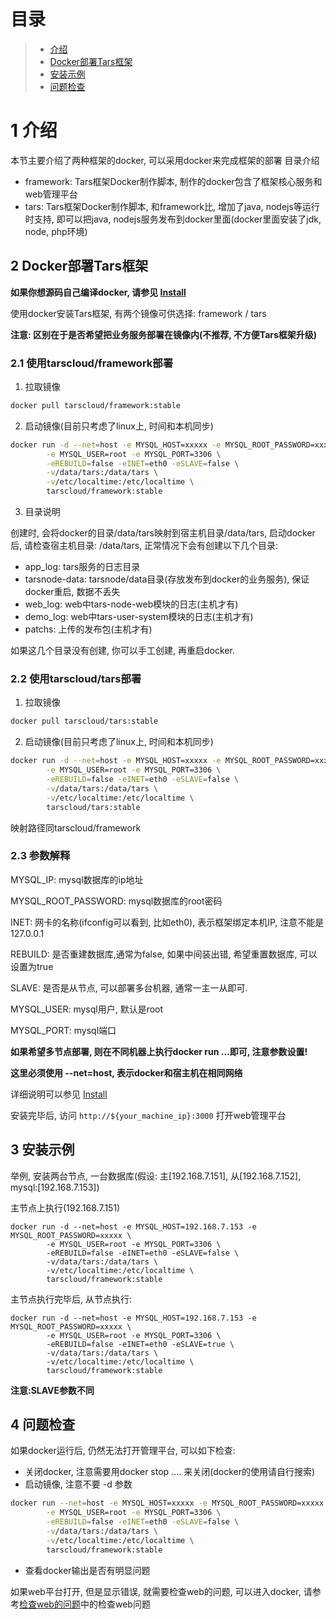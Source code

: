 
# 目录
> * [介绍](#chapter-1)
> * [Docker部署Tars框架](#chapter-2)
> * [安装示例](#chapter-3)
> * [问题检查](#chapter-4)

# 1 <a id="chapter-1"></a>介绍

本节主要介绍了两种框架的docker, 可以采用docker来完成框架的部署
目录介绍
- framework: Tars框架Docker制作脚本, 制作的docker包含了框架核心服务和web管理平台
- tars: Tars框架Docker制作脚本, 和framework比, 增加了java, nodejs等运行时支持, 即可以把java, nodejs服务发布到docker里面(docker里面安装了jdk, node, php环境)

## 2 <a id="chapter-2"></a>Docker部署Tars框架

**如果你想源码自己编译docker, 请参见 [Install](source.md)**

使用docker安装Tars框架, 有两个镜像可供选择: framework / tars

**注意: 区别在于是否希望把业务服务部署在镜像内(不推荐, 不方便Tars框架升级)**

### 2.1 使用tarscloud/framework部署

1. 拉取镜像
```sh
docker pull tarscloud/framework:stable
```

2. 启动镜像(目前只考虑了linux上, 时间和本机同步)
```sh
docker run -d --net=host -e MYSQL_HOST=xxxxx -e MYSQL_ROOT_PASSWORD=xxxxx \
        -e MYSQL_USER=root -e MYSQL_PORT=3306 \
        -eREBUILD=false -eINET=eth0 -eSLAVE=false \
        -v/data/tars:/data/tars \
        -v/etc/localtime:/etc/localtime \
        tarscloud/framework:stable
```

3. 目录说明

创建时, 会将docker的目录/data/tars映射到宿主机目录/data/tars, 启动docker后, 请检查宿主机目录: /data/tars, 正常情况下会有创建以下几个目录:
- app_log: tars服务的日志目录
- tarsnode-data: tarsnode/data目录(存放发布到docker的业务服务), 保证docker重启, 数据不丢失
- web_log: web中tars-node-web模块的日志(主机才有)
- demo_log: web中tars-user-system模块的日志(主机才有)
- patchs: 上传的发布包(主机才有)

如果这几个目录没有创建, 你可以手工创建, 再重启docker.

### 2.2 使用tarscloud/tars部署

1. 拉取镜像
```sh
docker pull tarscloud/tars:stable
```

2. 启动镜像(目前只考虑了linux上, 时间和本机同步)
```sh
docker run -d --net=host -e MYSQL_HOST=xxxxx -e MYSQL_ROOT_PASSWORD=xxxxx \
        -e MYSQL_USER=root -e MYSQL_PORT=3306 \
        -eREBUILD=false -eINET=eth0 -eSLAVE=false \
        -v/data/tars:/data/tars \
        -v/etc/localtime:/etc/localtime \
        tarscloud/tars:stable
```

映射路径同tarscloud/framework

### 2.3 参数解释

MYSQL_IP: mysql数据库的ip地址

MYSQL_ROOT_PASSWORD: mysql数据库的root密码

INET: 网卡的名称(ifconfig可以看到, 比如eth0), 表示框架绑定本机IP, 注意不能是127.0.0.1

REBUILD: 是否重建数据库,通常为false, 如果中间装出错, 希望重置数据库, 可以设置为true

SLAVE: 是否是从节点, 可以部署多台机器, 通常一主一从即可.

MYSQL_USER: mysql用户, 默认是root

MYSQL_PORT: mysql端口

**如果希望多节点部署, 则在不同机器上执行docker run ...即可, 注意参数设置!**

**这里必须使用 --net=host, 表示docker和宿主机在相同网络** 

详细说明可以参见 [Install](source.md)

安装完毕后, 访问 `http://${your_machine_ip}:3000` 打开web管理平台

## 3 <a id="chapter-3"></a>安装示例

举例, 安装两台节点, 一台数据库(假设: 主[192.168.7.151], 从[192.168.7.152], mysql:[192.168.7.153])

主节点上执行(192.168.7.151)
```
docker run -d --net=host -e MYSQL_HOST=192.168.7.153 -e MYSQL_ROOT_PASSWORD=xxxxx \
        -e MYSQL_USER=root -e MYSQL_PORT=3306 \
        -eREBUILD=false -eINET=eth0 -eSLAVE=false \
        -v/data/tars:/data/tars \
        -v/etc/localtime:/etc/localtime \
        tarscloud/framework:stable

```
主节点执行完毕后, 从节点执行:
```
docker run -d --net=host -e MYSQL_HOST=192.168.7.153 -e MYSQL_ROOT_PASSWORD=xxxxx \
        -e MYSQL_USER=root -e MYSQL_PORT=3306 \
        -eREBUILD=false -eINET=eth0 -eSLAVE=true \
        -v/data/tars:/data/tars \
        -v/etc/localtime:/etc/localtime \
        tarscloud/framework:stable
```

**注意:SLAVE参数不同**

## 4 <a id="chapter-4"></a>问题检查

如果docker运行后, 仍然无法打开管理平台, 可以如下检查:
- 关闭docker, 注意需要用docker stop .... 来关闭(docker的使用请自行搜索)
- 启动镜像, 注意不要 -d 参数

```sh
docker run --net=host -e MYSQL_HOST=xxxxx -e MYSQL_ROOT_PASSWORD=xxxxx \
        -e MYSQL_USER=root -e MYSQL_PORT=3306 \
        -eREBUILD=false -eINET=eth0 -eSLAVE=false \
        -v/data/tars:/data/tars \
        -v/etc/localtime:/etc/localtime \
        tarscloud/framework:stable
```
- 查看docker输出是否有明显问题

如果web平台打开, 但是显示错误, 就需要检查web的问题, 可以进入docker, 请参考[检查web的问题](web.md)中的检查web问题
